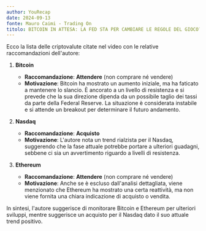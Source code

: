 ```yaml
---
author: YouRecap
date: 2024-09-13
fonte: Mauro Caimi - Trading On
titolo: BITCOIN IN ATTESA: LA FED STA PER CAMBIARE LE REGOLE DEL GIOCO?
---
```


Ecco la lista delle criptovalute citate nel video con le relative raccomandazioni dell'autore:

1. **Bitcoin**
   - **Raccomandazione**: **Attendere** (non comprare né vendere)
   - **Motivazione**: Bitcoin ha mostrato un aumento iniziale, ma ha faticato a mantenere lo slancio. È ancorato a un livello di resistenza e si prevede che la sua direzione dipenda da un possibile taglio dei tassi da parte della Federal Reserve. La situazione è considerata instabile e si attende un breakout per determinare il futuro andamento.

2. **Nasdaq**
   - **Raccomandazione**: **Acquisto**
   - **Motivazione**: L'autore nota un trend rialzista per il Nasdaq, suggerendo che la fase attuale potrebbe portare a ulteriori guadagni, sebbene ci sia un avvertimento riguardo a livelli di resistenza.

3. **Ethereum**
   - **Raccomandazione**: **Attendere** (non comprare né vendere)
   - **Motivazione**: Anche se è escluso dall'analisi dettagliata, viene menzionato che Ethereum ha mostrato una certa reattività, ma non viene fornita una chiara indicazione di acquisto o vendita.

In sintesi, l'autore suggerisce di monitorare Bitcoin e Ethereum per ulteriori sviluppi, mentre suggerisce un acquisto per il Nasdaq dato il suo attuale trend positivo.
